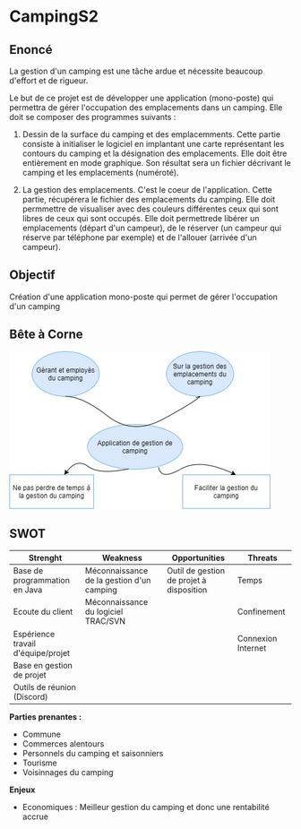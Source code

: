 # CampingS2

## Enoncé
La gestion d'un camping est une tâche ardue et nécessite beaucoup d'effort et de rigueur.

Le but de ce projet est de développer une application (mono-poste) qui permettra de gérer l'occupation des emplacements dans un camping. Elle doit se composer des programmes suivants :

 1) Dessin de la surface du camping et des emplacemments.
 Cette partie consiste à initialiser le logiciel en implantant une carte représentant les contours du camping et la désignation des emplacements. Elle doit être entièrement en mode graphique. Son résultat sera un fichier décrivant le camping et les emplacements (numéroté).
 
 2) La gestion des emplacements.
 C'est le coeur de l'application. Cette partie, récupérera le fichier des emplacements du camping. Elle doit permmettre de visualiser avec des couleurs différentes ceux qui sont libres de ceux qui sont occupés. Elle doit permettrede libérer un emplacements (départ d'un campeur), de le réserver (un campeur qui réserve par téléphone par exemple) et de l'allouer (arrivée d'un campeur).
## Objectif

Création d'une application mono-poste qui permet de gérer l'occupation d'un camping

## Bête à Corne

![alt text](Bet3.jpg "Bête à Corne")

## SWOT

| Strenght | Weakness | Opportunities | Threats |
| -------- | -------- | ------------- | ------- |
| Base de programmation en Java | Méconnaissance de la gestion d'un camping | Outil de gestion de projet à disposition | Temps |
| Ecoute du client | Méconnaissance du logiciel TRAC/SVN |      | Confinement |
| Espérience travail d'équipe/projet |  |   | Connexion Internet |
| Base en gestion de projet |  |  |   |
| Outils de réunion (Discord) |  |  |  |


**Parties prenantes :**
*  Commune
*  Commerces alentours 
*  Personnels du camping et saisonniers
*  Tourisme
*  Voisinnages du camping
                  

**Enjeux**
*  Economiques : Meilleur gestion du camping et donc une rentabilité accrue 
                   
                   
